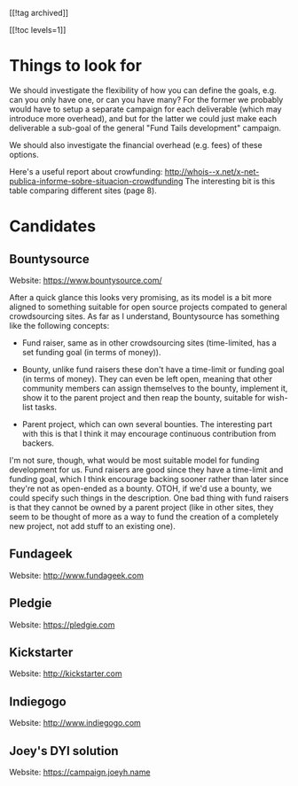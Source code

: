[[!tag archived]]

[[!toc levels=1]]

# Things to look for

We should investigate the flexibility of how you can define the goals,
e.g. can you only have one, or can you have many? For the former we
probably would have to setup a separate campaign for each deliverable
(which may introduce more overhead), and but for the latter we could
just make each deliverable a sub-goal of the general "Fund Tails
development" campaign.

We should also investigate the financial overhead (e.g. fees) of these
options.

Here's a useful report about crowfunding:
<http://whois--x.net/x-net-publica-informe-sobre-situacion-crowdfunding>
The interesting bit is this table comparing different sites (page 8).

# Candidates

## Bountysource

Website: <https://www.bountysource.com/>

After a quick glance this looks very promising, as its model is a bit
more aligned to something suitable for open source projects compated
to general crowdsourcing sites. As far as I understand, Bountysource
has something like the following concepts:

* Fund raiser, same as in other crowdsourcing sites (time-limited, has
  a set funding goal (in terms of money)).

* Bounty, unlike fund raisers these don't have a time-limit or funding
  goal (in terms of money). They can even be left open, meaning that
  other community members can assign themselves to the bounty,
  implement it, show it to the parent project and then reap the
  bounty, suitable for wish-list tasks.

* Parent project, which can own several bounties. The interesting part
  with this is that I think it may encourage continuous contribution
  from backers.

I'm not sure, though, what would be most suitable model for funding
development for us. Fund raisers are good since they have a time-limit
and funding goal, which I think encourage backing sooner rather than
later since they're not as open-ended as a bounty. OTOH, if we'd use a
bounty, we could specify such things in the description. One bad thing
with fund raisers is that they cannot be owned by a parent project
(like in other sites, they seem to be thought of more as a way to fund
the creation of a completely new project, not add stuff to an existing
one).

## Fundageek

Website: <http://www.fundageek.com>

## Pledgie

Website: <https://pledgie.com>

## Kickstarter

Website: <http://kickstarter.com>

## Indiegogo

Website: <http://www.indiegogo.com>

## Joey's DYI solution

Website: <https://campaign.joeyh.name>
